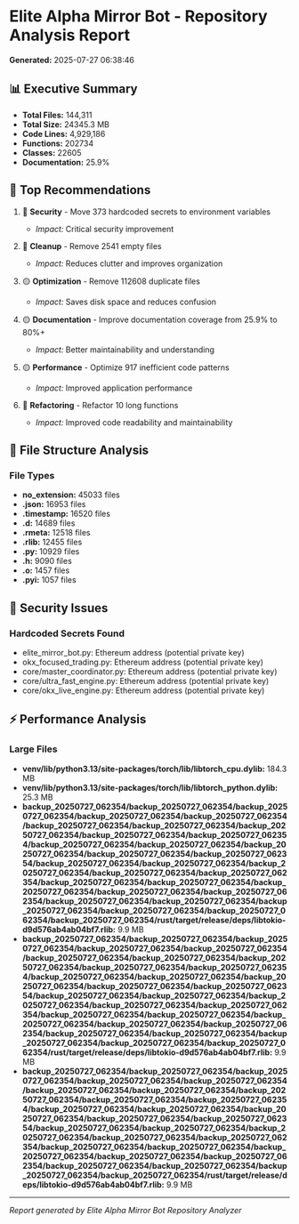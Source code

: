 # Elite Alpha Mirror Bot - Repository Analysis Report

**Generated:** 2025-07-27 06:38:46

## 📊 Executive Summary

- **Total Files:** 144,311
- **Total Size:** 24345.3 MB
- **Code Lines:** 4,929,186
- **Functions:** 202734
- **Classes:** 22605
- **Documentation:** 25.9%

## 🎯 Top Recommendations

1. 🚨 **Security** - Move 373 hardcoded secrets to environment variables
   - *Impact:* Critical security improvement

2. 🔴 **Cleanup** - Remove 2541 empty files
   - *Impact:* Reduces clutter and improves organization

3. 🟡 **Optimization** - Remove 112608 duplicate files
   - *Impact:* Saves disk space and reduces confusion

4. 🟡 **Documentation** - Improve documentation coverage from 25.9% to 80%+
   - *Impact:* Better maintainability and understanding

5. 🟡 **Performance** - Optimize 917 inefficient code patterns
   - *Impact:* Improved application performance

6. 🔵 **Refactoring** - Refactor 10 long functions
   - *Impact:* Improved code readability and maintainability

## 📁 File Structure Analysis

### File Types
- **no_extension:** 45033 files
- **.json:** 16953 files
- **.timestamp:** 16520 files
- **.d:** 14689 files
- **.rmeta:** 12518 files
- **.rlib:** 12455 files
- **.py:** 10929 files
- **.h:** 9090 files
- **.o:** 1457 files
- **.pyi:** 1057 files

## 🔐 Security Issues

### Hardcoded Secrets Found
- elite_mirror_bot.py: Ethereum address (potential private key)
- okx_focused_trading.py: Ethereum address (potential private key)
- core/master_coordinator.py: Ethereum address (potential private key)
- core/ultra_fast_engine.py: Ethereum address (potential private key)
- core/okx_live_engine.py: Ethereum address (potential private key)

## ⚡ Performance Analysis

### Large Files
- **venv/lib/python3.13/site-packages/torch/lib/libtorch_cpu.dylib:** 184.3 MB
- **venv/lib/python3.13/site-packages/torch/lib/libtorch_python.dylib:** 25.3 MB
- **backup_20250727_062354/backup_20250727_062354/backup_20250727_062354/backup_20250727_062354/backup_20250727_062354/backup_20250727_062354/backup_20250727_062354/backup_20250727_062354/backup_20250727_062354/backup_20250727_062354/backup_20250727_062354/backup_20250727_062354/backup_20250727_062354/backup_20250727_062354/backup_20250727_062354/backup_20250727_062354/backup_20250727_062354/backup_20250727_062354/backup_20250727_062354/backup_20250727_062354/backup_20250727_062354/backup_20250727_062354/backup_20250727_062354/backup_20250727_062354/backup_20250727_062354/backup_20250727_062354/backup_20250727_062354/backup_20250727_062354/backup_20250727_062354/backup_20250727_062354/backup_20250727_062354/rust/target/release/deps/libtokio-d9d576ab4ab04bf7.rlib:** 9.9 MB
- **backup_20250727_062354/backup_20250727_062354/backup_20250727_062354/backup_20250727_062354/backup_20250727_062354/backup_20250727_062354/backup_20250727_062354/backup_20250727_062354/backup_20250727_062354/backup_20250727_062354/backup_20250727_062354/backup_20250727_062354/backup_20250727_062354/backup_20250727_062354/backup_20250727_062354/backup_20250727_062354/backup_20250727_062354/backup_20250727_062354/backup_20250727_062354/backup_20250727_062354/backup_20250727_062354/backup_20250727_062354/backup_20250727_062354/backup_20250727_062354/backup_20250727_062354/backup_20250727_062354/backup_20250727_062354/backup_20250727_062354/backup_20250727_062354/backup_20250727_062354/rust/target/release/deps/libtokio-d9d576ab4ab04bf7.rlib:** 9.9 MB
- **backup_20250727_062354/backup_20250727_062354/backup_20250727_062354/backup_20250727_062354/backup_20250727_062354/backup_20250727_062354/backup_20250727_062354/backup_20250727_062354/backup_20250727_062354/backup_20250727_062354/backup_20250727_062354/backup_20250727_062354/backup_20250727_062354/backup_20250727_062354/backup_20250727_062354/backup_20250727_062354/backup_20250727_062354/backup_20250727_062354/backup_20250727_062354/backup_20250727_062354/backup_20250727_062354/backup_20250727_062354/backup_20250727_062354/backup_20250727_062354/backup_20250727_062354/backup_20250727_062354/backup_20250727_062354/backup_20250727_062354/backup_20250727_062354/rust/target/release/deps/libtokio-d9d576ab4ab04bf7.rlib:** 9.9 MB

---
*Report generated by Elite Alpha Mirror Bot Repository Analyzer*
